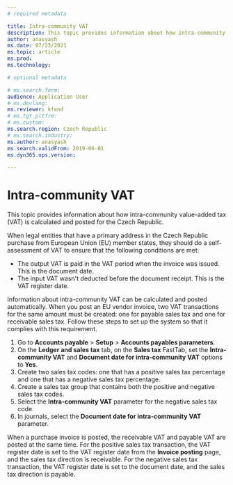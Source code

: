 ```yaml
---
# required metadata

title: Intra-community VAT
description: This topic provides information about how intra-community value-added tax (VAT) is calculated and posted for the Czech Republic.
author: anasyash
ms.date: 07/23/2021
ms.topic: article
ms.prod: 
ms.technology: 

# optional metadata

# ms.search.form: 
audience: Application User
# ms.devlang: 
ms.reviewer: kfend
# ms.tgt_pltfrm: 
# ms.custom: 
ms.search.region: Czech Republic
# ms.search.industry: 
ms.author: anasyash
ms.search.validFrom: 2019-06-01
ms.dyn365.ops.version: 

---
```


# Intra-community VAT

This topic provides information about how intra-community value-added tax (VAT) is calculated and posted for the Czech Republic.

When legal entities that have a primary address in the Czech Republic purchase from European Union (EU) member states, they should do a self-assessment of VAT to ensure that the following conditions are met:

- The output VAT is paid in the VAT period when the invoice was issued. This is the document date.
- The input VAT wasn't deducted before the document receipt. This is the VAT register date.

Information about intra-community VAT can be calculated and posted automatically. When you post an EU vendor invoice, two VAT transactions for the same amount must be created: one for payable sales tax and one for receivable sales tax. Follow these steps to set up the system so that it complies with this requirement.

1. Go to **Accounts payable** \> **Setup** \> **Accounts payables parameters**.
2. On the **Ledger and sales tax** tab, on the **Sales tax** FastTab, set the **Intra-community VAT** and **Document date for intra-community VAT** options to **Yes**.
3. Create two sales tax codes: one that has a positive sales tax percentage and one that has a negative sales tax percentage.
4. Create a sales tax group that contains both the positive and negative sales tax codes.
5. Select the **Intra-community VAT** parameter for the negative sales tax code.
6. In journals, select the **Document date for intra-community VAT** parameter.

When a purchase invoice is posted, the receivable VAT and payable VAT are posted at the same time. For the positive sales tax transaction, the VAT register date is set to the VAT register date from the **Invoice posting** page, and the sales tax direction is receivable. For the negative sales tax transaction, the VAT register date is set to the document date, and the sales tax direction is payable.
